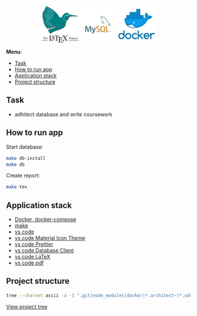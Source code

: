 <p align="center">
  <img height="100" src="https://raw.githubusercontent.com/github/explore/80688e429a7d4ef2fca1e82350fe8e3517d3494d/topics/latex/latex.png" alt="" />
  <img height="100" src="https://raw.githubusercontent.com/github/explore/80688e429a7d4ef2fca1e82350fe8e3517d3494d/topics/mysql/mysql.png" alt="" />
  <img height="100" src="https://raw.githubusercontent.com/github/explore/80688e429a7d4ef2fca1e82350fe8e3517d3494d/topics/docker/docker.png" alt="" />
</p>

**Menu**:

- [Task](#task)
- [How to run app](#how-to-run-app)
- [Application stack](#application-stack)
- [Project structure](#project-structure)

## Task

- adhitect database and write coursework

## How to run app

Start database:

```bash
make db-install
make db
```

Create report:

```bash
make tex
```

## Application stack

- [Docker, docker-compose](https://www.docker.com/get-started/)
- [make](https://stackoverflow.com/questions/32127524/how-to-install-and-use-make-in-windows#comments-32127632)
- [vs code](https://code.visualstudio.com/#alt-downloads)
- [vs code Material Icon Theme](https://marketplace.visualstudio.com/items?itemName=PKief.material-icon-theme)
- [vs code Prettier](https://marketplace.visualstudio.com/items?itemName=esbenp.prettier-vscode)
- [vs code Database Client](https://marketplace.visualstudio.com/items?itemName=cweijan.vscode-database-client2)
- [vs code LaTeX](https://marketplace.visualstudio.com/items?itemName=mathematic.vscode-latex)
- [vs code pdf](https://marketplace.visualstudio.com/items?itemName=tomoki1207.pdf)

## Project structure

```bash
tree --charset ascii -a -I ".git|node_modules|docker|*.architect~|*.ods#" > README.tree.txt
```

[View project tree](README.tree.txt)

